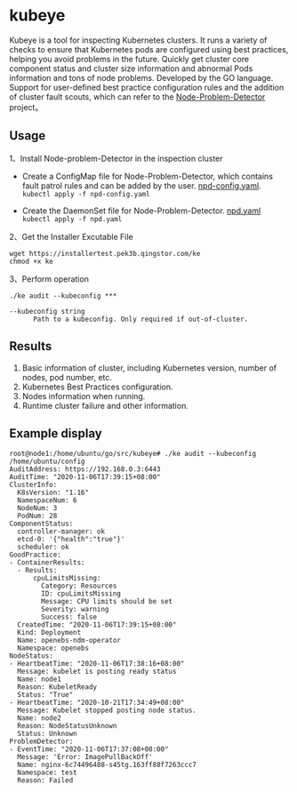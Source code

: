 # kubeye

Kubeye is a tool for inspecting Kubernetes clusters. It runs a variety of checks to ensure that Kubernetes pods are configured using best practices, helping you avoid problems in the future. 
Quickly get cluster core component status and cluster size information and abnormal Pods information and tons of node problems. Developed by the GO language. Support for user-defined best practice configuration rules and the addition of cluster fault scouts, which can refer to the [Node-Problem-Detector](https://github.com/kubernetes/node-problem-detector) project。

## Usage

1、Install Node-problem-Detector in the inspection cluster
* Create a ConfigMap file for Node-Problem-Detector, which contains fault patrol rules and can be added by the user. [npd-config.yaml](./docs/npd-config.yaml).   
`kubectl apply -f npd-config.yaml`

* Create the DaemonSet file for Node-Problem-Detector. [npd.yaml](./docs/npd.yaml)  
`kubectl apply -f npd.yaml`

2、Get the Installer Excutable File
```shell script
wget https://installertest.pek3b.qingstor.com/ke
chmod +x ke
```

3、Perform operation
```shell script
./ke audit --kubeconfig ***

--kubeconfig string
      Path to a kubeconfig. Only required if out-of-cluster.
```

## Results

1. Basic information of cluster, including Kubernetes version, number of nodes, pod number, etc.
2. Kubernetes Best Practices configuration.
3. Nodes information when running.
4. Runtime cluster failure and other information.

## Example display
```
root@node1:/home/ubuntu/go/src/kubeye# ./ke audit --kubeconfig /home/ubuntu/config
AuditAddress: https://192.168.0.3:6443
AuditTime: "2020-11-06T17:39:15+08:00"
ClusterInfo:
  K8sVersion: "1.16"
  NamespaceNum: 6
  NodeNum: 3
  PodNum: 28
ComponentStatus:
  controller-manager: ok
  etcd-0: '{"health":"true"}'
  scheduler: ok
GoodPractice:
- ContainerResults:
  - Results:
      cpuLimitsMissing:
        Category: Resources
        ID: cpuLimitsMissing
        Message: CPU limits should be set
        Severity: warning
        Success: false
  CreatedTime: "2020-11-06T17:39:15+08:00"
  Kind: Deployment
  Name: openebs-ndm-operator
  Namespace: openebs
NodeStatus:
- HeartbeatTime: "2020-11-06T17:38:16+08:00"
  Message: kubelet is posting ready status
  Name: node1
  Reason: KubeletReady
  Status: "True"
- HeartbeatTime: "2020-10-21T17:34:49+08:00"
  Message: Kubelet stopped posting node status.
  Name: node2
  Reason: NodeStatusUnknown
  Status: Unknown
ProblemDetector:
- EventTime: "2020-11-06T17:37:08+08:00"
  Message: 'Error: ImagePullBackOff'
  Name: nginx-6c74496488-s45tg.163ff88f7263ccc7
  Namespace: test
  Reason: Failed
```